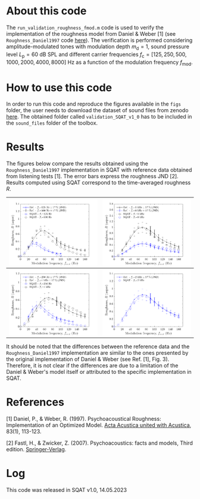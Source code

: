 # About this code 
The `run_validation_roughness_fmod.m` code is used to verify the implementation of the roughness model from Daniel & Weber [1] (see `Roughness_Daniel1997` code [here](../../../psychoacoustic_metrics/Roughness_Daniel1997/Roughness_Daniel1997.m)). The verification is performed considering amplitude-modulated tones with modulation depth $m_{\mathrm{d}}=1$, sound pressure level $L_{\mathrm{p}}=60~\mathrm{dB}~\mathrm{SPL}$ and different carrier frequencies $f_{\mathrm{c}}=[125, 250, 500, 1000, 2000, 4000, 8000] ~\mathrm{Hz}$ as a function of the modulation frequency $f_{\mathrm{mod}}$.  

# How to use this code
In order to run this code and reproduce the figures available in the `figs` folder, the user needs to download the dataset of sound files from zenodo <a href="https://doi.org/10.5281/zenodo.7933206" target="_blank">here</a>. The obtained folder called `validation_SQAT_v1_0` has to be included in the `sound_files` folder of the toolbox. 

# Results
The figures below compare the results obtained using the `Roughness_Daniel1997` implementation in SQAT with reference data obtained from listening tests [1]. The error bars express the roughness JND [2]. Results computed using SQAT correspond to the time-averaged roughness $R$.   
  
| ![](figs/validation_roughness_fmod_125hz_500hz.png)       | ![](figs/validation_roughness_fmod_1khz_8khz.png)       |
| -------------- | -------------- |
| ![](figs/validation_roughness_fmod_250hz_4khz.png)   | ![](figs/validation_roughness_fmod_2khz.png)  |

It should be noted that the differences between the reference data and the `Roughness_Daniel1997` implementation are similar to the ones presented by the original implementation of Daniel & Weber (see Ref. [1], Fig. 3). Therefore, it is not clear if the differences are due to a limitation of the Daniel & Weber's model itself or attributed to the specific implementation in SQAT.

# References
[1] Daniel, P., & Weber, R. (1997). Psychoacoustical Roughness: Implementation of an Optimized Model. [Acta Acustica united with Acustica](https://www.ingentaconnect.com/content/dav/aaua/1997/00000083/00000001/art00020), 83(1), 113-123.

[2] Fastl, H., & Zwicker, Z. (2007). Psychoacoustics: facts and models, Third edition. [Springer-Verlag](https://doi.org/10.1007/978-3-540-68888-4).

# Log
This code was released in SQAT v1.0, 14.05.2023

